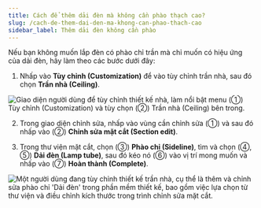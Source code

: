 ```yaml
---
title: Cách để thêm dải đèn mà không cần phào thạch cao?
slug: /cach-de-them-dai-den-ma-khong-can-phao-thach-cao
sidebar_label: Thêm dải đèn không cần phào
---
```


Nếu bạn không muốn lắp đèn có phào chỉ trần mà chỉ muốn có hiệu ứng của dải đèn, hãy làm theo các bước dưới đây:

1. Nhấp vào **Tùy chỉnh (Customization)** để vào tùy chỉnh trần nhà, sau đó chọn **Trần nhà (Ceiling)**.

![Giao diện người dùng để tùy chỉnh thiết kế nhà, làm nổi bật menu (①) Tùy chỉnh (Customization) và tùy chọn (②) Trần nhà (Ceiling) bên trong.](https://storage.googleapis.com/jegavn_kb/image_jegavn/755.1.png)

2. Trong giao diện chỉnh sửa, nhấp vào vùng cần chỉnh sửa (①) và sau đó nhấp vào (②) **Chỉnh sửa mặt cắt (Section edit)**.

3. Trong thư viện mặt cắt, chọn (③) **Phào chỉ (Sideline)**, tìm và chọn (④, ⑤) **Dải đèn (Lamp tube)**, sau đó kéo nó (⑥) vào vị trí mong muốn và nhấp vào (⑦) **Hoàn thành (Complete)**.

![Một người dùng đang tùy chỉnh thiết kế trần nhà, cụ thể là thêm và chỉnh sửa phào chỉ 'Dải đèn' trong phần mềm thiết kế, bao gồm việc lựa chọn từ thư viện và điều chỉnh kích thước trong trình chỉnh sửa mặt cắt.](https://storage.googleapis.com/jegavn_kb/image_jegavn/755.2.png)